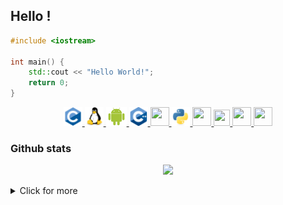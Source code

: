 ## Hello !
```c++
#include <iostream>

int main() {
    std::cout << "Hello World!";
    return 0;
}
```
<p align="center">
<a href="https://en.cppreference.com/w/c/language" target="_blank">
    <img src="https://raw.githubusercontent.com/devicons/devicon/master/icons/c/c-original.svg" width="30" height="30"/>
</a>
<a href="https://www.linux.org" target="_blank">
    <img src="https://raw.githubusercontent.com/devicons/devicon/master/icons/linux/linux-original.svg" width="30" height="30"/>
</a>
<a href="https://www.android.com" target="_blank">
    <img src="https://raw.githubusercontent.com/devicons/devicon/master/icons/android/android-plain.svg" width="33" height="30"/>
</a>
<a href="https://en.cppreference.com/w/" target="_blank">
    <img src="https://raw.githubusercontent.com/devicons/devicon/master/icons/cplusplus/cplusplus-original.svg" width="30" height="30"/>
</a>
<a href="https://www.java.com/" target="_blank">
    <img src="https://icons-for-free.com/download-icon-java+icon-1320167912601224138_512.png" width="30" height="30"/>
</a>
<a href="https://www.python.org" target="_blank">
    <img src="https://raw.githubusercontent.com/devicons/devicon/master/icons/python/python-original.svg" width="30" height="30"/>
</a>
<a href="https://www.opengl.org" target="_blank">
    <img src="https://pics.freeicons.io/uploads/icons/png/6991391551551941714-512.png" width="30" height="30"/>
</a> 
<a href="https://www.lwjgl.org/" target="_blank">
    <img src="https://www.lwjgl.org/img/fav/favicon.svg" width="26" height="26"/>
</a>                                                                                                                  
<a href="https://www.git-scm.com" target="_blank">
    <img src="https://upload.wikimedia.org/wikipedia/commons/thumb/3/3f/Git_icon.svg/1024px-Git_icon.svg.png" width="30" height="30"/>
</a>                                                                                                                                               
<a href="https://www.x.org/releases/X11R7.5/doc/libX11/libX11.html" target="_blank">
    <img src="https://upload.wikimedia.org/wikipedia/commons/a/ab/X11.png" width="30" height="30">
</a>
</p>

### Github stats
<p align="center">
    <img src="https://github-readme-stats.vercel.app/api/top-langs/?username=jdenozi&layout=compact&bg_color=0d111700&hide_title=true&hide_border=true&langs_count=4&exclude_repo=jdenozi.com" width="50%"/>
</p>


<details>
    <summary>Click for more</summary>
    


### Current projects
- [Tempo Compiler](https://github.com/jdenozi/TempoCompiler)
- [Space crawler](https://github.com/jdenozi/SpaceCrawler) 

- ### Libraries


- ### Programs


- ### Others


- ### Forks

</details>
